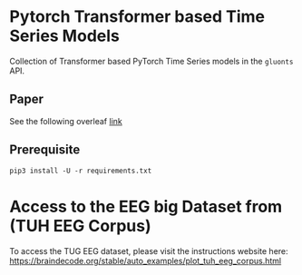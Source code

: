 # Pytorch Transformer based Time Series Models

Collection of Transformer based PyTorch Time Series models in the `gluonts` API. 

## Paper

See the following overleaf [link](https://www.overleaf.com/1713726433hdgwcvyjtpkm)

## Prerequisite

```shell
pip3 install -U -r requirements.txt
```

# Access to the EEG big Dataset from (TUH EEG Corpus)

To access the TUG EEG dataset, please visit the instructions website here: https://braindecode.org/stable/auto_examples/plot_tuh_eeg_corpus.html
